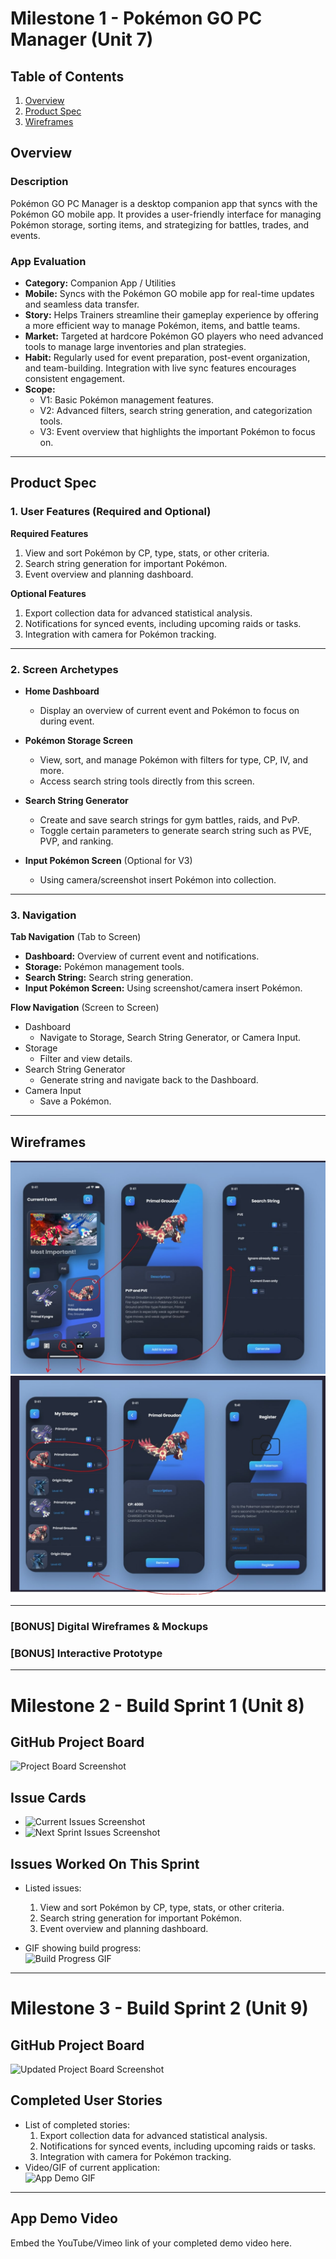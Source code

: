 # Milestone 1 - Pokémon GO PC Manager (Unit 7)  

## Table of Contents  

1. [Overview](#Overview)  
1. [Product Spec](#Product-Spec)  
1. [Wireframes](#Wireframes)  

## Overview  

### Description  

Pokémon GO PC Manager is a desktop companion app that syncs with the Pokémon GO mobile app. It provides a user-friendly interface for managing Pokémon storage, sorting items, and strategizing for battles, trades, and events.  

### App Evaluation  

- **Category:** Companion App / Utilities  
- **Mobile:** Syncs with the Pokémon GO mobile app for real-time updates and seamless data transfer.  
- **Story:** Helps Trainers streamline their gameplay experience by offering a more efficient way to manage Pokémon, items, and battle teams.  
- **Market:** Targeted at hardcore Pokémon GO players who need advanced tools to manage large inventories and plan strategies.  
- **Habit:** Regularly used for event preparation, post-event organization, and team-building. Integration with live sync features encourages consistent engagement.  
- **Scope:**  
  - V1: Basic Pokémon management features.  
  - V2: Advanced filters, search string generation, and categorization tools.  
  - V3: Event overview that highlights the important Pokémon to focus on.  

---

## Product Spec  

### 1. User Features (Required and Optional)  

**Required Features**  
1. View and sort Pokémon by CP, type, stats, or other criteria.  
2. Search string generation for important Pokémon.
3. Event overview and planning dashboard.  

**Optional Features**  
1. Export collection data for advanced statistical analysis.  
2. Notifications for synced events, including upcoming raids or tasks.  
3. Integration with camera for Pokémon tracking.  

---

### 2. Screen Archetypes  

- **Home Dashboard**  
  - Display an overview of current event and Pokémon to focus on during event.  

- **Pokémon Storage Screen**  
  - View, sort, and manage Pokémon with filters for type, CP, IV, and more.  
  - Access search string tools directly from this screen.  

- **Search String Generator**  
  - Create and save search strings for gym battles, raids, and PvP.  
  - Toggle certain parameters to generate search string such as PVE, PVP, and ranking.  

- **Input Pokémon Screen** (Optional for V3)  
  - Using camera/screenshot insert Pokémon into collection.    

---

### 3. Navigation  

**Tab Navigation** (Tab to Screen)  
- **Dashboard:** Overview of current event and notifications.  
- **Storage:** Pokémon management tools.  
- **Search String:** Search string generation.  
- **Input Pokémon Screen:** Using screenshot/camera insert Pokémon.  

**Flow Navigation** (Screen to Screen)  
- Dashboard  
  - Navigate to Storage, Search String Generator, or Camera Input.  
- Storage  
  - Filter and view details.  
- Search String Generator  
  - Generate string and navigate back to the Dashboard.  
- Camera Input  
  - Save a Pokémon.  

---

## Wireframes  

![alt text](page1.jpg)
![alt text](page2.jpg)


---

### [BONUS] Digital Wireframes & Mockups  
### [BONUS] Interactive Prototype  

---

# Milestone 2 - Build Sprint 1 (Unit 8)  

## GitHub Project Board  

![Project Board Screenshot](YOUR_WIREFRAME_IMAGE_URL)  

## Issue Cards  

- ![Current Issues Screenshot](YOUR_WIREFRAME_IMAGE_URL)  
- ![Next Sprint Issues Screenshot](YOUR_WIREFRAME_IMAGE_URL)  

## Issues Worked On This Sprint  

- Listed issues:  
  1. View and sort Pokémon by CP, type, stats, or other criteria.  
  2. Search string generation for important Pokémon.
  3. Event overview and planning dashboard.  
  

- GIF showing build progress:  
![Build Progress GIF](YOUR_WIREFRAME_IMAGE_URL)  

---

# Milestone 3 - Build Sprint 2 (Unit 9)  

## GitHub Project Board  

![Updated Project Board Screenshot](YOUR_WIREFRAME_IMAGE_URL)  

## Completed User Stories  

- List of completed stories:  
  1. Export collection data for advanced statistical analysis.  
  2. Notifications for synced events, including upcoming raids or tasks.  
  3. Integration with camera for Pokémon tracking.  
- Video/GIF of current application:  
![App Demo GIF](YOUR_WIREFRAME_IMAGE_URL)  

---

## App Demo Video  

Embed the YouTube/Vimeo link of your completed demo video here.  
